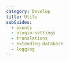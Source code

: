 ```yaml
---
category: Develop
title: Utils
subGuides:
  - events
  - plugin-settings
  - translations
  - extending-database
  - logging
---
```


